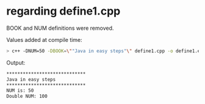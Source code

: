 # regarding define1.cpp

BOOK and NUM definitions were removed.

Values added at compile time:

```bash
> c++ -DNUM=50 -DBOOK=\""Java in easy steps"\" define1.cpp -o define1.exe
```

Output:

```bash
*****************************
Java in easy steps
*****************************
NUM is: 50
Double NUM: 100
```
